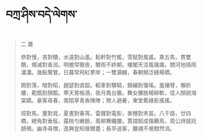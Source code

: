 # བཀྲ་ཤིས་བདེ་ལེགས་
> 二 蕭
> 
> 恭對慢，吝對驕，水遠對山遙。鬆軒對竹檻，雪賦對風謠。乘五馬，貫雙鵰，燭滅對香消。明蟾常徹夜，驟雨不終朝。樓閣天涼風颯颯，關河地隔雨瀟瀟。幾點鷺鷥，日暮常飛紅蓼岸；一雙鸂鶒，春朝頻泛綠楊橋。
> 
> 開對落，暗對昭，趙瑟對虞韶。軺車對驛騎，錦繡對瓊瑤。羞攘臂，懶折腰，範甑對顏瓢。寒天鴛帳酒，夜月鳳台簫。舞女腰肢楊柳軟，佳人顏貌海棠嬌。豪客尋春，南陌草青香陣陣；閒人避暑，東堂蕉綠影搖搖。
> 
> 班對馬，董對晁，夏晝對春宵。雷聲對電影，麥穗對禾苗。八千路，廿四橋，總角對垂髫。露桃勻嫩臉，風柳舞纖腰。賈誼賦成傷鵩鳥，周公詩就託鴟鴞。幽寺尋僧，逸興豈知俄爾盡；長亭送客，離魂不覺黯然消。
>